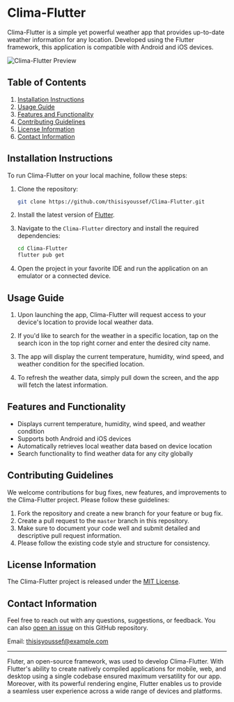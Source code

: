 # Clima-Flutter

Clima-Flutter is a simple yet powerful weather app that provides up-to-date weather information for any location. Developed using the Flutter framework, this application is compatible with Android and iOS devices. 

![Clima-Flutter Preview](images/app-preview.png)

## Table of Contents
1. [Installation Instructions](#installation-instructions)
2. [Usage Guide](#usage-guide)
3. [Features and Functionality](#features-and-functionality)
4. [Contributing Guidelines](#contributing-guidelines)
5. [License Information](#license-information)
6. [Contact Information](#contact-information)

## Installation Instructions

To run Clima-Flutter on your local machine, follow these steps:

1. Clone the repository:

   ```bash
   git clone https://github.com/thisisyoussef/Clima-Flutter.git
   ```

2. Install the latest version of [Flutter](https://flutter.dev/docs/get-started/install).

3. Navigate to the `Clima-Flutter` directory and install the required dependencies:

   ```bash
   cd Clima-Flutter
   flutter pub get
   ```

4. Open the project in your favorite IDE and run the application on an emulator or a connected device.

## Usage Guide

1. Upon launching the app, Clima-Flutter will request access to your device's location to provide local weather data.

2. If you'd like to search for the weather in a specific location, tap on the search icon in the top right corner and enter the desired city name.

3. The app will display the current temperature, humidity, wind speed, and weather condition for the specified location.

4. To refresh the weather data, simply pull down the screen, and the app will fetch the latest information.

## Features and Functionality

- Displays current temperature, humidity, wind speed, and weather condition
- Supports both Android and iOS devices
- Automatically retrieves local weather data based on device location
- Search functionality to find weather data for any city globally

## Contributing Guidelines

We welcome contributions for bug fixes, new features, and improvements to the Clima-Flutter project. Please follow these guidelines:

1. Fork the repository and create a new branch for your feature or bug fix.
2. Create a pull request to the `master` branch in this repository.
3. Make sure to document your code well and submit detailed and descriptive pull request information.
4. Please follow the existing code style and structure for consistency.

## License Information

The Clima-Flutter project is released under the [MIT License](LICENSE).

## Contact Information

Feel free to reach out with any questions, suggestions, or feedback. You can also [open an issue](https://github.com/thisisyoussef/Clima-Flutter/issues/new) on this GitHub repository.

Email: [thisisyoussef@example.com](mailto:thisisyoussef@example.com)

---

Fluter, an open-source framework, was used to develop Clima-Flutter. With Flutter's ability to create natively compiled applications for mobile, web, and desktop using a single codebase ensured maximum versatility for our app. Moreover, with its powerful rendering engine, Flutter enables us to provide a seamless user experience across a wide range of devices and platforms.